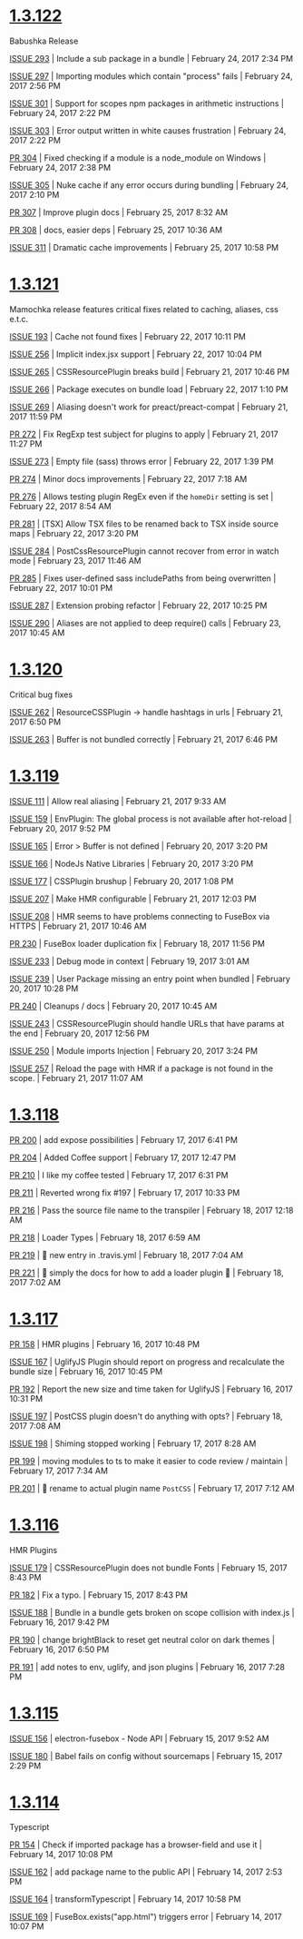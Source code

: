 
# [1.3.122](https://github.com/fuse-box/fuse-box/milestone/10)

<p>Babushka Release</p>

[ISSUE 293](https://github.com/fuse-box/fuse-box/issues/293) | Include a sub package in a bundle | February 24, 2017 2:34 PM

[ISSUE 297](https://github.com/fuse-box/fuse-box/issues/297) | Importing modules which contain "process" fails | February 24, 2017 2:56 PM

[ISSUE 301](https://github.com/fuse-box/fuse-box/issues/301) | Support for scopes npm packages in arithmetic instructions | February 24, 2017 2:22 PM

[ISSUE 303](https://github.com/fuse-box/fuse-box/issues/303) | Error output written in white causes frustration | February 24, 2017 2:22 PM

[PR 304](https://github.com/fuse-box/fuse-box/pull/304) | Fixed checking if a module is a node_module on Windows | February 24, 2017 2:38 PM

[ISSUE 305](https://github.com/fuse-box/fuse-box/issues/305) | Nuke cache if any error occurs during bundling | February 24, 2017 2:10 PM

[PR 307](https://github.com/fuse-box/fuse-box/pull/307) | Improve plugin docs | February 25, 2017 8:32 AM

[PR 308](https://github.com/fuse-box/fuse-box/pull/308) | docs, easier deps | February 25, 2017 10:36 AM

[ISSUE 311](https://github.com/fuse-box/fuse-box/issues/311) | Dramatic cache improvements | February 25, 2017 10:58 PM

                
# [1.3.121](https://github.com/fuse-box/fuse-box/milestone/9)

<p>Mamochka release features critical fixes related to caching, aliases, css e.t.c. </p>

[ISSUE 193](https://github.com/fuse-box/fuse-box/issues/193) | Cache not found fixes | February 22, 2017 10:11 PM

[ISSUE 256](https://github.com/fuse-box/fuse-box/issues/256) | Implicit index.jsx support | February 22, 2017 10:04 PM

[ISSUE 265](https://github.com/fuse-box/fuse-box/issues/265) | CSSResourcePlugin breaks build | February 21, 2017 10:46 PM

[ISSUE 266](https://github.com/fuse-box/fuse-box/issues/266) | Package executes on bundle load | February 22, 2017 1:10 PM

[ISSUE 269](https://github.com/fuse-box/fuse-box/issues/269) | Aliasing doesn't work for preact/preact-compat | February 21, 2017 11:59 PM

[PR 272](https://github.com/fuse-box/fuse-box/pull/272) | Fix RegExp test subject for plugins to apply | February 21, 2017 11:27 PM

[ISSUE 273](https://github.com/fuse-box/fuse-box/issues/273) | Empty file (sass) throws error  | February 22, 2017 1:39 PM

[PR 274](https://github.com/fuse-box/fuse-box/pull/274) | Minor docs improvements | February 22, 2017 7:18 AM

[PR 276](https://github.com/fuse-box/fuse-box/pull/276) | Allows testing plugin RegEx even if the `homeDir` setting is set | February 22, 2017 8:54 AM

[PR 281](https://github.com/fuse-box/fuse-box/pull/281) | [TSX] Allow TSX files to be renamed back to TSX inside source maps | February 22, 2017 3:20 PM

[ISSUE 284](https://github.com/fuse-box/fuse-box/issues/284) | PostCssResourcePlugin cannot recover from error in watch mode | February 23, 2017 11:46 AM

[PR 285](https://github.com/fuse-box/fuse-box/pull/285) | Fixes user-defined sass includePaths from being overwritten | February 22, 2017 10:01 PM

[ISSUE 287](https://github.com/fuse-box/fuse-box/issues/287) | Extension probing refactor | February 22, 2017 10:25 PM

[ISSUE 290](https://github.com/fuse-box/fuse-box/issues/290) | Aliases are not applied to deep require() calls | February 23, 2017 10:45 AM

                
# [1.3.120](https://github.com/fuse-box/fuse-box/milestone/8)

<p>Critical bug fixes</p>

[ISSUE 262](https://github.com/fuse-box/fuse-box/issues/262) | ResourceCSSPlugin -> handle hashtags in urls | February 21, 2017 6:50 PM

[ISSUE 263](https://github.com/fuse-box/fuse-box/issues/263) | Buffer is not bundled correctly | February 21, 2017 6:46 PM

                
# [1.3.119](https://github.com/fuse-box/fuse-box/milestone/5)

<p></p>

[ISSUE 111](https://github.com/fuse-box/fuse-box/issues/111) | Allow real aliasing | February 21, 2017 9:33 AM

[ISSUE 159](https://github.com/fuse-box/fuse-box/issues/159) | EnvPlugin: The global process is not available after hot-reload | February 20, 2017 9:52 PM

[ISSUE 165](https://github.com/fuse-box/fuse-box/issues/165) | Error > Buffer is not defined | February 20, 2017 3:20 PM

[ISSUE 166](https://github.com/fuse-box/fuse-box/issues/166) | NodeJs Native Libraries | February 20, 2017 3:20 PM

[ISSUE 177](https://github.com/fuse-box/fuse-box/issues/177) | CSSPlugin brushup | February 20, 2017 1:08 PM

[ISSUE 207](https://github.com/fuse-box/fuse-box/issues/207) | Make HMR configurable | February 21, 2017 12:03 PM

[ISSUE 208](https://github.com/fuse-box/fuse-box/issues/208) | HMR seems to have problems connecting to FuseBox via HTTPS | February 21, 2017 10:46 AM

[PR 230](https://github.com/fuse-box/fuse-box/pull/230) | FuseBox loader duplication fix | February 18, 2017 11:56 PM

[ISSUE 233](https://github.com/fuse-box/fuse-box/issues/233) | Debug mode in context | February 19, 2017 3:01 AM

[ISSUE 239](https://github.com/fuse-box/fuse-box/issues/239) | User Package missing an entry point when bundled | February 20, 2017 10:28 PM

[PR 240](https://github.com/fuse-box/fuse-box/pull/240) | Cleanups / docs | February 20, 2017 10:45 AM

[ISSUE 243](https://github.com/fuse-box/fuse-box/issues/243) | CSSResourcePlugin should handle URLs that have params at the end | February 20, 2017 12:56 PM

[ISSUE 250](https://github.com/fuse-box/fuse-box/issues/250) | Module imports Injection | February 20, 2017 3:24 PM

[ISSUE 257](https://github.com/fuse-box/fuse-box/issues/257) | Reload the page with HMR if a package is not found in the scope. | February 21, 2017 11:07 AM

                
# [1.3.118](https://github.com/fuse-box/fuse-box/milestone/6)

<p></p>

[PR 200](https://github.com/fuse-box/fuse-box/pull/200) | add expose possibilities | February 17, 2017 6:41 PM

[PR 204](https://github.com/fuse-box/fuse-box/pull/204) | Added Coffee support | February 17, 2017 12:47 PM

[PR 210](https://github.com/fuse-box/fuse-box/pull/210) | I like my coffee tested | February 17, 2017 6:31 PM

[PR 211](https://github.com/fuse-box/fuse-box/pull/211) | Reverted wrong fix #197 | February 17, 2017 10:33 PM

[PR 216](https://github.com/fuse-box/fuse-box/pull/216) | Pass the source file name to the transpiler | February 18, 2017 12:18 AM

[PR 218](https://github.com/fuse-box/fuse-box/pull/218) | Loader Types | February 18, 2017 6:59 AM

[PR 219](https://github.com/fuse-box/fuse-box/pull/219) | :memo: new entry in .travis.yml | February 18, 2017 7:04 AM

[PR 221](https://github.com/fuse-box/fuse-box/pull/221) | :memo: simply the docs for how to add a loader plugin :rose: | February 18, 2017 7:02 AM

                
# [1.3.117](https://github.com/fuse-box/fuse-box/milestone/4)

<p></p>

[PR 158](https://github.com/fuse-box/fuse-box/pull/158) | HMR plugins | February 16, 2017 10:48 PM

[ISSUE 167](https://github.com/fuse-box/fuse-box/issues/167) | UglifyJS Plugin should report on progress and recalculate the bundle size | February 16, 2017 10:45 PM

[PR 192](https://github.com/fuse-box/fuse-box/pull/192) | Report the new size and time taken for UglifyJS | February 16, 2017 10:31 PM

[ISSUE 197](https://github.com/fuse-box/fuse-box/issues/197) | PostCSS plugin doesn't do anything with opts? | February 18, 2017 7:08 AM

[ISSUE 198](https://github.com/fuse-box/fuse-box/issues/198) | Shiming stopped working | February 17, 2017 8:28 AM

[PR 199](https://github.com/fuse-box/fuse-box/pull/199) | moving modules to ts to make it easier to code review / maintain | February 17, 2017 7:34 AM

[PR 201](https://github.com/fuse-box/fuse-box/pull/201) | :memo: rename to actual plugin name `PostCSS` | February 17, 2017 7:12 AM

                
# [1.3.116](https://github.com/fuse-box/fuse-box/milestone/3)

<p>HMR Plugins</p>

[ISSUE 179](https://github.com/fuse-box/fuse-box/issues/179) | CSSResourcePlugin does not bundle Fonts | February 15, 2017 8:43 PM

[PR 182](https://github.com/fuse-box/fuse-box/pull/182) | Fix a typo. | February 15, 2017 8:43 PM

[ISSUE 188](https://github.com/fuse-box/fuse-box/issues/188) | Bundle in a bundle gets broken on scope collision with index.js | February 16, 2017 9:42 PM

[PR 190](https://github.com/fuse-box/fuse-box/pull/190) | change brightBlack to reset get neutral color on dark themes | February 16, 2017 6:50 PM

[PR 191](https://github.com/fuse-box/fuse-box/pull/191) | add notes to env, uglify, and json plugins | February 16, 2017 7:28 PM

                
# [1.3.115](https://github.com/fuse-box/fuse-box/milestone/2)

<p></p>

[ISSUE 156](https://github.com/fuse-box/fuse-box/issues/156) | electron-fusebox - Node API | February 15, 2017 9:52 AM

[ISSUE 180](https://github.com/fuse-box/fuse-box/issues/180) | Babel fails on config without sourcemaps | February 15, 2017 2:29 PM

                
# [1.3.114](https://github.com/fuse-box/fuse-box/milestone/1)

<p>Typescript</p>

[PR 154](https://github.com/fuse-box/fuse-box/pull/154) | Check if imported package has a browser-field and use it | February 14, 2017 10:08 PM

[ISSUE 162](https://github.com/fuse-box/fuse-box/issues/162) | add package name to the public API | February 14, 2017 2:53 PM

[ISSUE 164](https://github.com/fuse-box/fuse-box/issues/164) | transformTypescript | February 14, 2017 10:58 PM

[ISSUE 169](https://github.com/fuse-box/fuse-box/issues/169) | FuseBox.exists("app.html") triggers error | February 14, 2017 10:07 PM

                